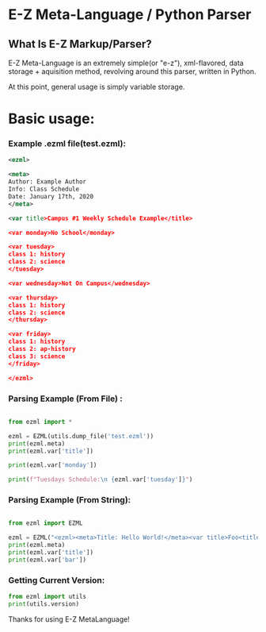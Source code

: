 # E-Z Meta-Language / Python Parser

## What Is E-Z Markup/Parser?
E-Z Meta-Language is an extremely simple(or "e-z"), xml-flavored, data storage + aquisition method, 
revolving around this parser, written in Python.

At this point, general usage is simply variable storage.

# Basic usage:


 

### Example .ezml file(test.ezml):

```xml
<ezml>

<meta>
Author: Example Author
Info: Class Schedule
Date: January 17th, 2020
</meta>

<var title>Campus #1 Weekly Schedule Example</title>

<var monday>No School</monday>

<var tuesday>
class 1: history
class 2: science
</tuesday>

<var wednesday>Not On Campus</wednesday>

<var thursday>
class 1: history
class 2: science
</thursday>

<var friday>
class 1: history
class 2: ap-history
class 3: science
</friday>

</ezml>

```


### Parsing Example (From File) :

```python

from ezml import *

ezml = EZML(utils.dump_file('test.ezml')) 
print(ezml.meta)
print(ezml.var['title'])

print(ezml.var['monday'])

print(f"Tuesdays Schedule:\n {ezml.var['tuesday']}")

```


### Parsing Example (From String):

```python

from ezml import EZML

ezml = EZML("<ezml><meta>Title: Hello World!</meta><var title>Foo<title><var bar>Hello World!</bar></ezml>") 
print(ezml.meta)
print(ezml.var['title'])
print(ezml.var['bar'])

```


### Getting Current Version:

```python
from ezml import utils
print(utils.version)
```

Thanks for using E-Z MetaLanguage! 